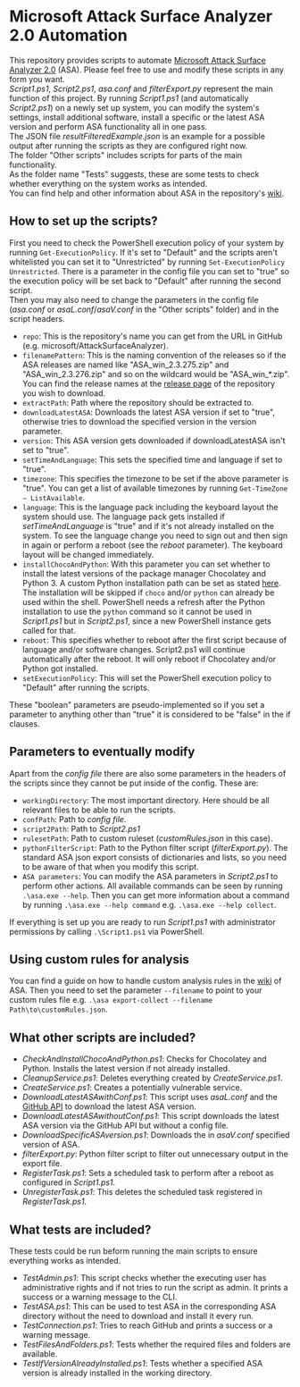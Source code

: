 # Microsoft Attack Surface Analyzer 2.0 Automation
This repository provides scripts to automate [Microsoft Attack Surface Analyzer 2.0](https://github.com/microsoft/AttackSurfaceAnalyzer) (ASA). Please feel free to use and modify these scripts in any form you want.  
*Script1.ps1*, *Script2.ps1*, *asa.conf* and *filterExport.py* represent the main function of this project. By running *Script1.ps1* (and automatically *Script2.ps1*) on a newly set up system, you can modify the system's settings, install additional software, install a specific or the latest ASA version and perform ASA functionality all in one pass.  
The JSON file *resultFilteredExample.json* is an example for a possible output after running the scripts as they are configured right now.  
The folder "Other scripts" includes scripts for parts of the main functionality.  
As the folder name "Tests" suggests, these are some tests to check whether everything on the system works as intended.  
You can find help and other information about ASA in the repository's [wiki](https://github.com/microsoft/AttackSurfaceAnalyzer/wiki).

## How to set up the scripts?
First you need to check the PowerShell execution policy of your system by running `Get-ExecutionPolicy`. If it's set to "Default" and the scripts aren't whitelisted you can set it to "Unrestricted" by running `Set-ExecutionPolicy Unrestricted`. There is a parameter in the config file you can set to "true" so the execution policy will be set back to "Default" after running the second script.  
Then you may also need to change the parameters in the config file (*asa.conf* or *asaL.conf*/*asaV.conf* in the "Other scripts" folder) and in the script headers.  
- `repo`: This is the repository's name you can get from the URL in GitHub (e.g. microsoft/AttackSurfaceAnalyzer).
- `filenamePattern`: This is the naming convention of the releases so if the ASA releases are named like "ASA_win_2.3.275.zip" and "ASA_win_2.3.276.zip" and so on the wildcard would be "ASA_win_*.zip". You can find the release names at the [release page](https://github.com/Microsoft/AttackSurfaceAnalyzer/releases/) of the repository you wish to download.
- `extractPath`: Path where the repository should be extracted to.
- `downloadLatestASA`: Downloads the latest ASA version if set to "true", otherwise tries to download the specified version in the version parameter.
- `version`: This ASA version gets downloaded if downloadLatestASA isn't set to "true".
- `setTimeAndLanguage`: This sets the specified time and language if set to "true".
- `timezone`: This specifies the timezone to be set if the above parameter is "true". You can get a list of available timezones by running `Get-TimeZone – ListAvailable`.
- `language`: This is the language pack including the keyboard layout the system should use. The language pack gets installed if *setTimeAndLanguage* is "true" and if it's not already installed on the system. To see the language change you need to sign out and then sign in again or perform a reboot (see the *reboot* parameter). The keyboard layout will be changed immediately.
- `installChocoAndPython`: With this parameter you can set whether to install the latest versions of the package manager Chocolatey and Python 3. A custom Python installation path can be set as stated [here](https://community.chocolatey.org/packages/python3). The installation will be skipped if `choco` and/or `python` can already be used within the shell. PowerShell needs a refresh after the Python installation to use the `python` command so it cannot be used in *Script1.ps1* but in *Script2.ps1*, since a new PowerShell instance gets called for that.
- `reboot`: This specifies whether to reboot after the first script because of language and/or software changes. Script2.ps1 will continue automatically after the reboot. It will only reboot if Chocolatey and/or Python got installed.
- `setExecutionPolicy`: This will set the PowerShell execution policy to "Default" after running the scripts.  

These "boolean" parameters are pseudo-implemented so if you set a parameter to anything other than "true" it is considered to be "false" in the if clauses.

## Parameters to eventually modify
Apart from the *config file* there are also some parameters in the headers of the scripts since they cannot be put inside of the config. These are:
- `workingDirectory`: The most important directory. Here should be all relevant files to be able to run the scripts.
- `confPath`: Path to *config file*.
- `script2Path`: Path to *Script2.ps1*
- `rulesetPath`: Path to custom ruleset (*customRules.json* in this case).
- `pythonFilterScript`: Path to the Python filter script (*filterExport.py*). The standard ASA json export consists of dictionaries and lists, so you need to be aware of that when you modify this script.
- `ASA parameters`: You can modify the ASA parameters in *Script2.ps1* to perform other actions. All available commands can be seen by running `.\asa.exe --help`. Then you can get more information about a command by running `.\asa.exe --help command` e.g. `.\asa.exe --help collect`.  

If everything is set up you are ready to run *Script1.ps1* with administrator permissions by calling `.\Script1.ps1` via PowerShell.

## Using custom rules for analysis
You can find a guide on how to handle custom analysis rules in the [wiki](https://github.com/microsoft/AttackSurfaceAnalyzer/wiki/Authoring-Analysis-Rules) of ASA. Then you need to set the parameter `--filename` to point to your custom rules file e.g. `.\asa export-collect --filename Path\to\customRules.json`.

## What other scripts are included?
- *CheckAndInstallChocoAndPython.ps1*: Checks for Chocolatey and Python. Installs the latest version if not already installed.
- *CleanupService.ps1*: Deletes everything created by *CreateService.ps1*.
- *CreateService.ps1*: Creates a potentially vulnerable service.
- *DownloadLatestASAwithConf.ps1*: This script uses *asaL.conf* and the [GitHub API](https://api.github.com/repos/microsoft/AttackSurfaceAnalyzer/releases/latest) to download the latest ASA version.
- *DownloadLatestASAwithoutConf.ps1*: This script downloads the latest ASA version via the GitHub API but without a config file.
- *DownloadSpecificASAversion.ps1*: Downloads the in *asaV.conf* specified version of ASA.
- *filterExport.py*: Python filter script to filter out unnecessary output in the export file.
- *RegisterTask.ps1*: Sets a scheduled task to perform after a reboot as configured in *Script1.ps1*.
- *UnregisterTask.ps1*: This deletes the scheduled task registered in *RegisterTask.ps1*.

## What tests are included?
These tests could be run beform running the main scripts to ensure everything works as intended.
- *TestAdmin.ps1*: This script checks whether the executing user has administrative rights and if not tries to run the script as admin. It prints a success or a warning message to the CLI.
- *TestASA.ps1*: This can be used to test ASA in the corresponding ASA directory without the need to download and install it every run.
- *TestConnection.ps1*: Tries to reach GitHub and prints a success or a warning message.
- *TestFilesAndFolders.ps1*: Tests whether the required files and folders are available.
- *TestIfVersionAlreadyInstalled.ps1*: Tests whether a specified ASA version is already installed in the working directory.
